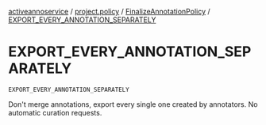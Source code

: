 [activeannoservice](../../index.md) / [project.policy](../index.md) / [FinalizeAnnotationPolicy](index.md) / [EXPORT_EVERY_ANNOTATION_SEPARATELY](./-e-x-p-o-r-t_-e-v-e-r-y_-a-n-n-o-t-a-t-i-o-n_-s-e-p-a-r-a-t-e-l-y.md)

# EXPORT_EVERY_ANNOTATION_SEPARATELY

`EXPORT_EVERY_ANNOTATION_SEPARATELY`

Don't merge annotations, export every single one created by annotators. No automatic curation requests.

